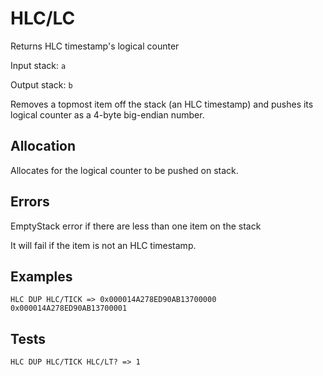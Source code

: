 # HLC/LC

Returns HLC timestamp's logical counter 

Input stack: `a`

Output stack: `b`

Removes a topmost item off the stack (an HLC timestamp) and pushes
its logical counter as a 4-byte big-endian number. 

## Allocation

Allocates for the logical counter to be pushed on stack.

## Errors

EmptyStack error if there are less than one item on the stack

It will fail if the item is not an HLC timestamp.


## Examples

```
HLC DUP HLC/TICK => 0x000014A278ED90AB13700000 0x000014A278ED90AB13700001
```

## Tests

```
HLC DUP HLC/TICK HLC/LT? => 1
```